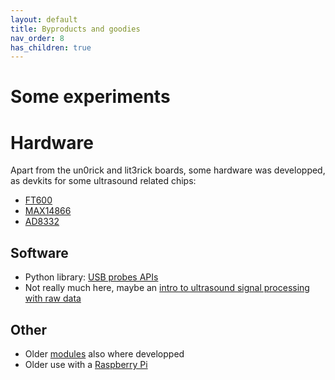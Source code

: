 ```yaml
---
layout: default
title: Byproducts and goodies
nav_order: 8 
has_children: true
---
```





# Some experiments

# Hardware

Apart from the un0rick and lit3rick boards, some hardware was developped, as devkits for some ultrasound related chips:

* [FT600](http://un0rick.cc/ft600) 
* [MAX14866](http://un0rick.cc/max14866) 
* [AD8332](http://un0rick.cc/ad8332) 

## Software

* Python library: [USB probes APIs](https://github.com/kelu124/pyusbus)
* Not really much here, maybe an [intro to ultrasound signal processing with raw data](https://github.com/kelu124/us_rf_processing/)

## Other

* Older [modules](https://github.com/kelu124/echomods/blob/master/include/AddModulesSummary.md) also where developped
* Older use with a [Raspberry Pi](https://kelu124.gitbooks.io/echomods/content/RPI.html)
